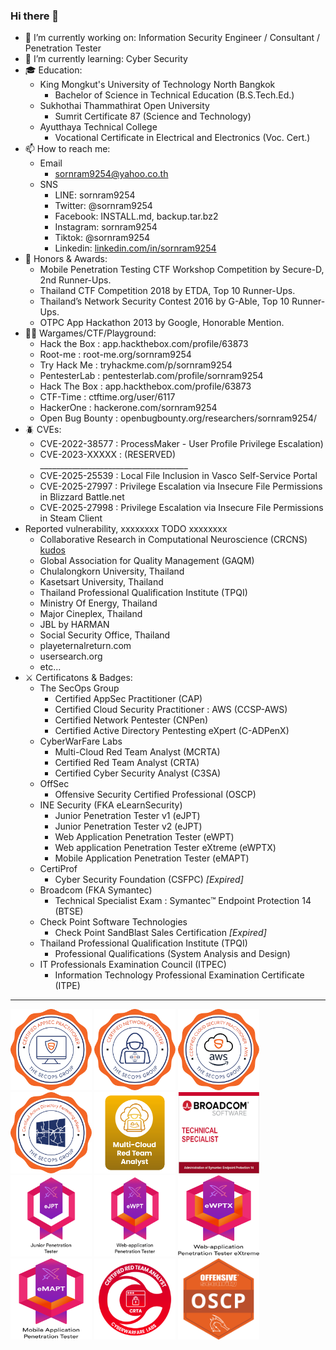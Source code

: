 ### Hi there 👋

- 🔭 I’m currently working on: Information Security Engineer / Consultant / Penetration Tester
- 🌱 I’m currently learning: Cyber Security
- 🎓 Education:
    - King Mongkut's University of Technology North Bangkok
        - Bachelor of Science in Technical Education (B.S.Tech.Ed.)
    - Sukhothai Thammathirat Open University
        - Sumrit Certificate 87 (Science and Technology)
    - Ayutthaya Technical College
        - Vocational Certificate in Electrical and Electronics (Voc. Cert.)
- 📫 How to reach me:
    - Email
        - sornram9254@yahoo.co.th
    - SNS
        - LINE: sornram9254
        - Twitter: @sornram9254
        - Facebook: INSTALL.md, backup.tar.bz2
        - Instagram: sornram9254
        - Tiktok: @sornram9254
        - Linkedin: [linkedin.com/in/sornram9254](https://linkedin.com/in/sornram9254)
- 🥇 Honors & Awards:
    - Mobile Penetration Testing CTF Workshop Competition by Secure-D, 2nd Runner-Ups.
    - Thailand CTF Competition 2018 by ETDA, Top 10 Runner-Ups.
    - Thailand’s Network Security Contest 2016 by G-Able, Top 10 Runner-Ups.
    - OTPC App Hackathon 2013 by Google, Honorable Mention.
- 🧑‍💻 Wargames/CTF/Playground:
    - Hack the Box	: app.hackthebox.com/profile/63873
    - Root-me		: root-me.org/sornram9254
    - Try Hack Me	: tryhackme.com/p/sornram9254
    - PentesterLab	: pentesterlab.com/profile/sornram9254
    - Hack The Box	: app.hackthebox.com/profile/63873
    - CTF-Time		: ctftime.org/user/6117
    - HackerOne	: hackerone.com/sornram9254
    - Open Bug Bounty	: openbugbounty.org/researchers/sornram9254/
- 🪲 CVEs:
    - CVE-2022-38577 : ProcessMaker - User Profile Privilege Escalation)
    - CVE-2023-XXXXX : (RESERVED) _____________________________________
    - CVE-2025-25539 : Local File Inclusion in Vasco Self-Service Portal
    - CVE-2025-27997 : Privilege Escalation via Insecure File Permissions in Blizzard Battle.net
    - CVE-2025-27998 : Privilege Escalation via Insecure File Permissions in Steam Client
- Reported vulnerability, xxxxxxxx TODO xxxxxxxx
    - Collaborative Research in Computational Neuroscience (CRCNS) [kudos](https://commons.lbl.gov/spaces/cpp/pages/197691423/White+Hats+for+Science#WhiteHatsforScience-Kudos)
    - Global Association for Quality Management (GAQM)
    - Chulalongkorn University, Thailand
    - Kasetsart University, Thailand
    - Thailand Professional Qualification Institute (TPQI)
    - Ministry Of Energy, Thailand
    - Major Cineplex, Thailand
    - JBL by HARMAN
    - Social Security Office, Thailand
    - playeternalreturn.com
    - usersearch.org
    - etc...
- ⚔️ Certificatons & Badges:
    - The SecOps Group
        - Certified AppSec Practitioner (CAP)
        - Certified Cloud Security Practitioner : AWS (CCSP-AWS)
        - Certified Network Pentester (CNPen)
        - Certified Active Directory Pentesting eXpert (C-ADPenX)
    - CyberWarFare Labs
        - Multi-Cloud Red Team Analyst (MCRTA)
        - Certified Red Team Analyst (CRTA)
        - Certified Cyber Security Analyst (C3SA)
    - OffSec
        - Offensive Security Certified Professional (OSCP) 
    - INE Security (FKA eLearnSecurity)
        - Junior Penetration Tester v1 (eJPT)
        - Junior Penetration Tester v2 (eJPT)
        - Web Application Penetration Tester (eWPT)
        - Web application Penetration Tester eXtreme (eWPTX)
        - Mobile Application Penetration Tester (eMAPT)
    - CertiProf
        - Cyber Security Foundation (CSFPC) _[Expired]_
    - Broadcom (FKA Symantec)
        - Technical Specialist Exam : Symantec™ Endpoint Protection 14 (BTSE) 
    - Check Point Software Technologies
        - Check Point SandBlast Sales Certification _[Expired]_
    - Thailand Professional Qualification Institute (TPQI)
        - Professional Qualifications (System Analysis and Design)
    - IT Professionals Examination Council (ITPEC)
        - Information Technology Professional Examination Certificate (ITPE)
 <hr/>
<div>
  <img src="https://raw.githubusercontent.com/sornram9254/sornram9254/main/certs/CAP.png" width="130" height="130">
  <img src="https://raw.githubusercontent.com/sornram9254/sornram9254/main/certs/CNPen.png" width="130" height="130">
  <img src="https://raw.githubusercontent.com/sornram9254/sornram9254/main/certs/CCSP-AWS.png" width="130" height="130">
  <img src="https://raw.githubusercontent.com/sornram9254/sornram9254/main/certs/C-ADPenX.png" width="130" height="130">
  <img src="https://raw.githubusercontent.com/sornram9254/sornram9254/main/certs/MCRTA.png" width="130" height="130">
  <img src="https://raw.githubusercontent.com/sornram9254/sornram9254/main/certs/BTSE.png" width="130" height="130">
</div>
<div>
  <img src="https://raw.githubusercontent.com/sornram9254/sornram9254/main/certs/eJPT.png" width="130" height="130">
  <img src="https://raw.githubusercontent.com/sornram9254/sornram9254/main/certs/eWPT.png" width="130" height="130">
  <img src="https://raw.githubusercontent.com/sornram9254/sornram9254/main/certs/eWPTX.png" width="130" height="130">
  <img src="https://raw.githubusercontent.com/sornram9254/sornram9254/main/certs/eMAPT.png" width="130" height="130">
  <img src="https://raw.githubusercontent.com/sornram9254/sornram9254/main/certs/CRTA.png" width="130" height="130">
  <img src="https://raw.githubusercontent.com/sornram9254/sornram9254/main/certs/OSCP.png" width="130" height="130">
</div>
